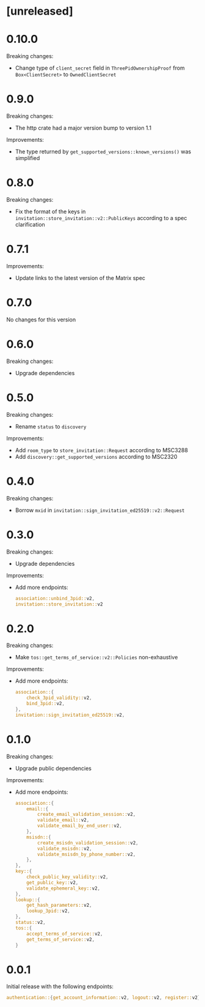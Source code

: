 # [unreleased]

# 0.10.0

Breaking changes:

- Change type of `client_secret` field in `ThreePidOwnershipProof`
  from `Box<ClientSecret>` to `OwnedClientSecret`

# 0.9.0

Breaking changes:

- The http crate had a major version bump to version 1.1

Improvements:

- The type returned by `get_supported_versions::known_versions()` was simplified

# 0.8.0

Breaking changes:

* Fix the format of the keys in `invitation::store_invitation::v2::PublicKeys` according to a spec
  clarification

# 0.7.1

Improvements:

* Update links to the latest version of the Matrix spec

# 0.7.0

No changes for this version

# 0.6.0

Breaking changes:

* Upgrade dependencies

# 0.5.0

Breaking changes:

* Rename `status` to `discovery`

Improvements:

* Add `room_type` to `store_invitation::Request` according to MSC3288
* Add `discovery::get_supported_versions` according to MSC2320

# 0.4.0

Breaking changes:

* Borrow `mxid` in `invitation::sign_invitation_ed25519::v2::Request`

# 0.3.0

Breaking changes:

* Upgrade dependencies

Improvements:

* Add more endpoints:
  
  ```rust
  association::unbind_3pid::v2,
  invitation::store_invitation::v2
  ```

# 0.2.0

Breaking changes:

* Make `tos::get_terms_of_service::v2::Policies` non-exhaustive

Improvements:

* Add more endpoints:

  ```rust
  association::{
      check_3pid_validity::v2,
      bind_3pid::v2,
  },
  invitation::sign_invitation_ed25519::v2,
  ```

# 0.1.0

Breaking changes:

* Upgrade public dependencies

Improvements:

* Add more endpoints:
  ```rust
  association::{
      email::{
          create_email_validation_session::v2,
          validate_email::v2,
          validate_email_by_end_user::v2,
      },
      msisdn::{
          create_msisdn_validation_session::v2,
          validate_msisdn::v2,
          validate_msisdn_by_phone_number::v2,
      },
  },
  key::{
      check_public_key_validity::v2,
      get_public_key::v2,
      validate_ephemeral_key::v2,
  },
  lookup::{
      get_hash_parameters::v2,
      lookup_3pid::v2,
  },
  status::v2,
  tos::{
      accept_terms_of_service::v2,
      get_terms_of_service::v2,
  }
  ```

# 0.0.1

Initial release with the following endpoints:

```rust
authentication::{get_account_information::v2, logout::v2, register::v2}
```
